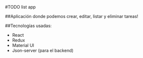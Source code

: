 #TODO list app

##Aplicación donde podemos crear, editar, listar y eliminar tareas!

##Tecnologías usadas:

* React
* Redux
* Material UI
* Json-server (para el backend)
